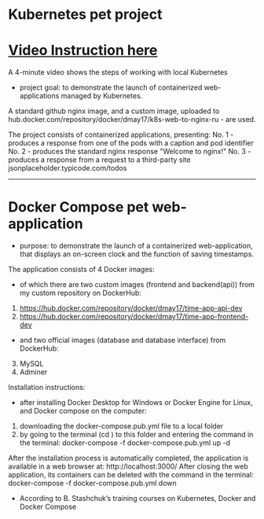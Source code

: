 # Kubernetes pet project

# [Video Instruction here](https://youtu.be/kWIZ_bYZXY4)
A 4-minute video shows the steps of working with local Kubernetes

- project goal: to demonstrate the launch of containerized web-applications managed by Kubernetes.

A standard github nginx image, and a custom image, uploaded to hub.docker.com/repository/docker/dmay17/k8s-web-to-nginx-ru - are used.

The project consists of containerized applications, presenting:
No. 1 - produces a response from one of the pods with a caption and pod identifier
No. 2 - produces the standard nginx response "Welcome to nginx!"
No. 3 - produces a response from a request to a third-party site jsonplaceholder.typicode.com/todos



--------------------------------------------------------------------------------------------------------

# Docker Compose pet web-application

- purpose: to demonstrate the launch of a containerized web-application, that displays an on-screen clock and the function of saving timestamps.

The application consists of 4 Docker images:
- of which there are two custom images (frontend and backend(api)) from my custom repository on DockerHub:
1. https://hub.docker.com/repository/docker/dmay17/time-app-api-dev
2. https://hub.docker.com/repository/docker/dmay17/time-app-frontend-dev
- and two official images (database and database interface) from DockerHub:
3. MySQL
4. Adminer

Installation instructions:
- after installing Docker Desktop for Windows or Docker Engine for Linux, and Docker compose on the computer:
1) downloading the docker-compose.pub.yml file to a local folder
2) by going to the terminal (cd <path>) to this folder and entering the command in the terminal:
docker-compose -f docker-compose.pub.yml up -d

After the installation process is automatically completed, the application is available in a web browser at:
http://localhost:3000/
After closing the web application, its containers can be deleted with the command in the terminal:
docker-compose -f docker-compose.pub.yml down


* According to B. Stashchuk’s training courses on Kubernetes, Docker and Docker Compose